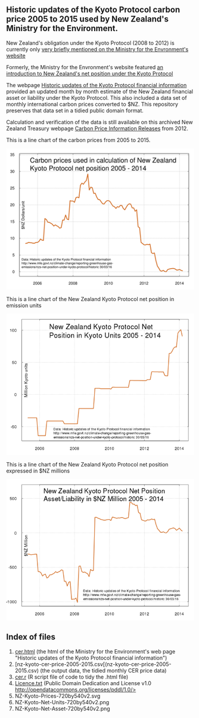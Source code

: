 ## Historic updates of the Kyoto Protocol carbon price 2005 to 2015 used by New Zealand's Ministry for the Environment.

New Zealand's obligation under the Kyoto Protocol (2008 to 2012) is currently only [very briefly mentioned on the Ministry for the Envronment's website](https://web.archive.org/web/20160415183825/http://www.mfe.govt.nz/node/16642)

Formerly, the Ministry for the Envronment's website featured [an introduction to New Zealand's net position under the Kyoto Protocol](https://web.archive.org/web/20160503022352/http://www.mfe.govt.nz/climate-change/reporting-greenhouse-gas-emissions/nzs-net-position-under-kyoto-protocol/about-net)

The webpage [Historic updates of the Kyoto Protocol financial information](https://web.archive.org/web/20160503020232/http://www.mfe.govt.nz/climate-change/reporting-greenhouse-gas-emissions/nzs-net-position-under-kyoto-protocol/historic) provided an updated month by month estimate of the New Zealand financial asset or liability under the Kyoto Protocol. This also included a data set of monthly international carbon prices converted to $NZ. This repository preserves that data set in a tidied public domain format.

Calculation and verification of the data is still available on this archived New Zealand Treasury webpage [Carbon Price Information Releases](http://www.treasury.govt.nz/publications/informationreleases/carbonprice) from 2012.

This is a line chart of the carbon prices from 2005 to 2015.

![](NZ-Kyoto-Prices-720by540v2.svg)

This is a line chart of the New Zealand Kyoto Protocol net position in emission units

![](NZ-Kyoto-Net-Units-720by540v2.png)

This is a line chart of the New Zealand Kyoto Protocol net position expressed in $NZ millions 

![](NZ-Kyoto-Net-Asset-720by540v2.png)

## Index of files

1. [cer.html](cer.html) (the html of the Ministry for the Environment's web page "Historic updates of the Kyoto Protocol financial information")
1. [nz-kyoto-cer-price-2005-2015.csv[(nz-kyoto-cer-price-2005-2015.csv) (the output data, the tidied monthly CER price data)
1. [cer.r](cer.r) (R script file of code to tidy the .html file)
1. [Licence.txt](Licence.txt) (Public Domain  Dedication and License v1.0 <a href="http://opendatacommons.org/licenses/pddl/1.0/">http://opendatacommons.org/licenses/pddl/1.0/>
1. NZ-Kyoto-Prices-720by540v2.svg 
1. NZ-Kyoto-Net-Units-720by540v2.png
1. NZ-Kyoto-Net-Asset-720by540v2.png

